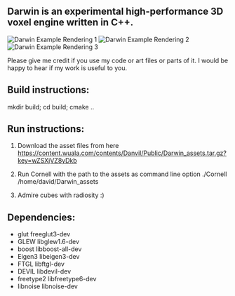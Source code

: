 Darwin is an experimental high-performance 3D voxel engine written in C++.
----

![Darwin Example Rendering 1](https://content.wuala.com/contents/Danvil/Public/darwin/2011-08-12%20Cornell%20Radiosity.png)
![Darwin Example Rendering 2](https://content.wuala.com/contents/Danvil/Public/darwin/2011-07-10%2056M%20Cubes.jpg)
![Darwin Example Rendering 3](https://content.wuala.com/contents/Danvil/Public/darwin/2011-10-13%20Room%204.png)

Please give me credit if you use my code or art files or parts of it.
I would be happy to hear if my work is useful to you.


Build instructions:
----
mkdir build; cd build; cmake ..


Run instructions:
----
1. Download the asset files from here
https://content.wuala.com/contents/Danvil/Public/Darwin_assets.tar.gz?key=wZSXjVZ8yDkb

2. Run Cornell with the path to the assets as command line option
./Cornell /home/david/Darwin_assets

3. Admire cubes with radiosity :)


Dependencies:
----

* glut freeglut3-dev
* GLEW libglew1.6-dev
* boost libboost-all-dev
* Eigen3 libeigen3-dev
* FTGL libftgl-dev
* DEVIL libdevil-dev
* freetype2 libfreetype6-dev
* libnoise libnoise-dev

